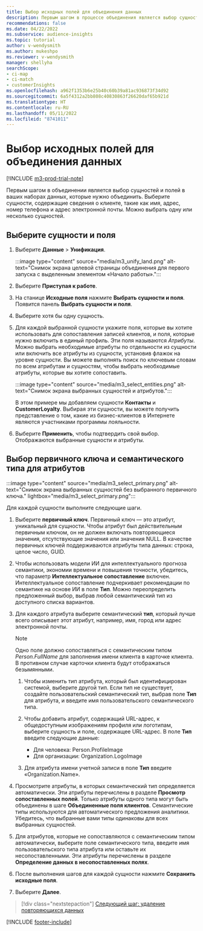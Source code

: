```yaml
---
title: Выбор исходных полей для объединения данных
description: Первым шагом в процессе объединения является выбор сущностей, атрибутов, первичных ключей и семантических типов для сопоставления данных с единым профилем клиента.
recommendations: false
ms.date: 04/22/2022
ms.subservice: audience-insights
ms.topic: tutorial
author: v-wendysmith
ms.author: mukeshpo
ms.reviewer: v-wendysmith
manager: shellyha
searchScope:
- ci-map
- ci-match
- customerInsights
ms.openlocfilehash: a962f1353b6e25b40c60b39a81ac936873f34d92
ms.sourcegitcommit: 6a5f4312a2bb808c40830863f26620daf65b921d
ms.translationtype: HT
ms.contentlocale: ru-RU
ms.lasthandoff: 05/11/2022
ms.locfileid: "8741011"
---
```

# <a name="select-source-fields-for-data-unification"></a>Выбор исходных полей для объединения данных

[!INCLUDE [m3-prod-trial-note](includes/m3-prod-trial-note.md)]

Первым шагом в объединении является выбор сущностей и полей в ваших наборах данных, которые нужно объединить. Выберите сущности, содержащие сведения о клиенте, такие как имя, адрес, номер телефона и адрес электронной почты. Можно выбрать одну или несколько сущностей.

## <a name="select-entities-and-fields"></a>Выберите сущности и поля

1. Выберите **Данные** > **Унификация**.

   :::image type="content" source="media/m3_unify_land.png" alt-text="Снимок экрана целевой страницы объединения для первого запуска с выделенным элементом «Начало работы».":::

1. Выберите **Приступая к работе**.

1. На станице **Исходные поля** нажмите **Выбрать сущности и поля**. Появится панель **Выбрать сущности и поля**.

1. Выберите хотя бы одну сущность.

1. Для каждой выбранной сущности укажите поля, которые вы хотите использовать для сопоставления записей клиентов, и поля, которые нужно включить в единый профиль. Эти поля называются *Атрибуты*. Можно выбрать необходимые атрибуты по отдельности из сущности или включить все атрибуты из сущности, установив флажок на уровне сущности. Вы можете выполнять поиск по ключевым словам по всем атрибутам и сущностям, чтобы выбрать необходимые атрибуты, которые вы хотите сопоставить.

   :::image type="content" source="media/m3_select_entities.png" alt-text="Снимок экрана выбранных сущностей и атрибутов.":::

   В этом примере мы добавляем сущности **Контакты** и **CustomerLoyalty**. Выбирая эти сущности, вы можете получить представление о том, какие из бизнес-клиентов в Интернете являются участниками программы лояльности.

1. Выберите **Применить**, чтобы подтвердить свой выбор. Отображаются выбранные сущности и атрибуты.

## <a name="select-primary-key-and-semantic-type-for-attributes"></a>Выбор первичного ключа и семантического типа для атрибутов

   :::image type="content" source="media/m3_select_primary.png" alt-text="Снимок экрана выбранных сущностей без выбранного первичного ключа." lightbox="media/m3_select_primary.png":::

Для каждой сущности выполните следующие шаги.

1. Выберите **первичный ключ**. Первичный ключ — это атрибут, уникальный для сущности. Чтобы атрибут был действительным первичным ключом, он не должен включать повторяющиеся значения, отсутствующие значения или значения NULL. В качестве первичных ключей поддерживаются атрибуты типа данных: строка, целое число, GUID.

1. Чтобы использовать модели ИИ для интеллектуального прогноза семантики, экономии времени и повышения точности, убедитесь, что параметр **Интеллектуальное сопоставление** включен. Интеллектуальное сопоставление подчеркивает рекомендации по семантике на основе ИИ в поле **Тип**. Можно переопределить предложенный выбор, выбрав любой семантический тип из доступного списка вариантов.

1. Для каждого атрибута выберите семантический **тип**, который лучше всего описывает этот атрибут, например, имя, город или адрес электронной почты.

   > [!NOTE]
   > Одно поле должно сопоставляться с семантическим типом *Person.FullName* для заполнения имени клиента в карточке клиента. В противном случае карточки клиента будут отображаться безымянными.

   1. Чтобы изменить тип атрибута, который был идентифицирован системой, выберите другой тип. Если тип не существует, создайте пользовательский семантический тип, выбрав поле **Тип** для атрибута, и введите имя пользовательского семантического типа.

   1. Чтобы добавить атрибут, содержащий URL-адрес, к общедоступным изображениям профиля или логотипам, выберите сущность и поле, содержащее URL-адрес. В поле **Тип** введите следующие данные:
      - Для человека: Person.ProfileImage
      - Для организации: Organization.LogoImage

   1. Для атрибута имени учетной записи в поле **Тип** введите «Organization.Name».

1. Просмотрите атрибуты, в которых семантический тип определяется автоматически. Эти атрибуты перечислены в разделе **Просмотр сопоставленных полей**. Только атрибуты одного типа могут быть объединены в шаге **Объединенные поля клиентов**. Семантические типы используются для автоматического предложения аналитики. Убедитесь, что выбранные вами типы одинаковы для всех выбранных сущностей.

1. Для атрибутов, которые не сопоставляются с семантическим типом автоматически, выберите поле семантического типа, введите имя пользовательского типа атрибута или оставьте их несопоставленными. Эти атрибуты перечислены в разделе **Определение данных в несопоставленных полях**.

1. После выполнения шагов для каждой сущности нажмите **Сохранить исходные поля**.

1. Выберите **Далее**.

> [!div class="nextstepaction"]
> [Следующий шаг: удаление повторяющихся данных](remove-duplicates.md)

[!INCLUDE [footer-include](includes/footer-banner.md)]
